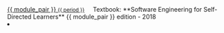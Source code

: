 <navbar placement="top" type="inverse">
  <a slot="brand" href="{{baseUrl}}/index.html" title="Home" class="navbar-brand">{{ module_pair }} <small>{{ period }}</small></a>
  &nbsp;&nbsp;&nbsp;&nbsp;<md><span class="text-white">Textbook: **Software Engineering for Self-Directed Learners**</span>&nbsp;<span class='badge badge-pill badge-success'>{{ module_pair }} edition - 2018</span></md>
  <li slot="right" class="nav-link">
    <form class="navbar-form">
      <searchbar :data="searchData" placeholder="Search" :on-hit="searchCallback" menu-align-right ></searchbar>
    </form>
  </li>
</navbar>
